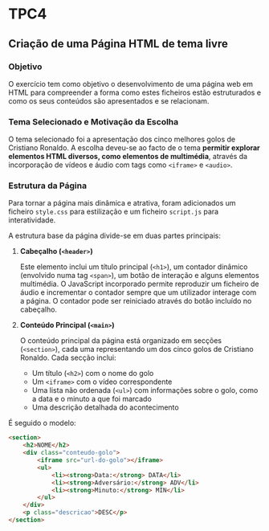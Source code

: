 # TPC4
## Criação de uma Página HTML de tema livre
### Objetivo
O exercício tem como objetivo o desenvolvimento de uma página web em HTML para compreender a forma como estes ficheiros estão estruturados e como os seus conteúdos são apresentados e se relacionam.

### Tema Selecionado e Motivação da Escolha
O tema selecionado foi a apresentação dos cinco melhores golos de Cristiano Ronaldo. A escolha deveu-se ao facto de o tema **permitir explorar elementos HTML diversos, como elementos de multimédia**, através da incorporação de vídeos e áudio com tags como `<iframe>` e `<audio>`.

### Estrutura da Página
Para tornar a página mais dinâmica e atrativa, foram adicionados um ficheiro `style.css` para estilização e um ficheiro `script.js` para interatividade.

A estrutura base da página divide-se em duas partes principais:

1. **Cabeçalho (`<header>`)**

    Este elemento inclui um título principal (`<h1>`), um contador dinâmico (envolvido numa tag `<span>`), um botão de interação e alguns elementos multimédia. O JavaScript incorporado permite reproduzir um ficheiro de áudio e incrementar o contador sempre que um utilizador interage com a página. O contador pode ser reiniciado através do botão incluído no cabeçalho.

2. **Conteúdo Principal (`<main>`)**

    O conteúdo principal da página está organizado em secções (`<section>`), cada uma representando um dos cinco golos de Cristiano Ronaldo. Cada secção inclui:
    - Um título (`<h2>`) com o nome do golo
    - Um `<iframe>` com o vídeo correspondente
    - Uma lista não ordenada (`<ul>`) com informações sobre o golo, como a data e o minuto a que foi marcado
    - Uma descrição detalhada do acontecimento

É seguido o modelo:
```html
<section>
    <h2>NOME</h2>
    <div class="conteudo-golo">
        <iframe src="url-do-golo"></iframe>
        <ul>
            <li><strong>Data:</strong> DATA</li>
            <li><strong>Adversário:</strong> ADV</li>
            <li><strong>Minuto:</strong> MIN</li>
        </ul>
    </div>
    <p class="descricao">DESC</p>
</section>
```

